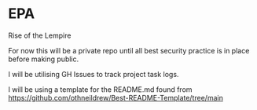# EPA
Rise of the Lempire

For now this will be a private repo until all best security practice is in place before making public.

I will be utilising GH Issues to track project task logs. 

I will be using a template for the README.md found from https://github.com/othneildrew/Best-README-Template/tree/main
